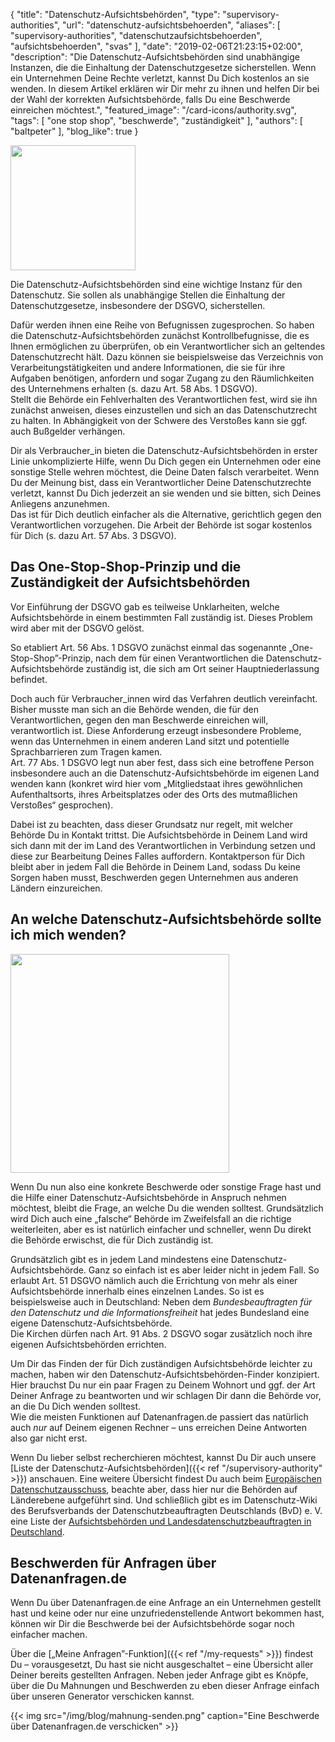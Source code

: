 {
    "title": "Datenschutz-Aufsichtsbehörden",
    "type": "supervisory-authorities",
    "url": "datenschutz-aufsichtsbehoerden",
    "aliases": [
    	"supervisory-authorities",
    	"datenschutzaufsichtsbehoerden",
    	"aufsichtsbehoerden",
    	"svas"
    ],
    "date": "2019-02-06T21:23:15+02:00",
    "description": "Die Datenschutz-Aufsichtsbehörden sind unabhängige Instanzen, die die Einhaltung der Datenschutzgesetze sicherstellen. Wenn ein Unternehmen Deine Rechte verletzt, kannst Du Dich kostenlos an sie wenden. In diesem Artikel erklären wir Dir mehr zu ihnen und helfen Dir bei der Wahl der korrekten Aufsichtsbehörde, falls Du eine Beschwerde einreichen möchtest.",
    "featured_image": "/card-icons/authority.svg",
    "tags": [ "one stop shop", "beschwerde", "zuständigkeit" ],
    "authors": [ "baltpeter" ],
    "blog_like": true
}

<img class="offset-image offset-image-left" src="/card-icons/authority.svg" style="height: 200px;">

Die Datenschutz-Aufsichtsbehörden sind eine wichtige Instanz für den Datenschutz. Sie sollen als unabhängige Stellen die Einhaltung der Datenschutzgesetze, insbesondere der DSGVO, sicherstellen.

Dafür werden ihnen eine Reihe von Befugnissen zugesprochen. So haben die Datenschutz-Aufsichtsbehörden zunächst Kontrollbefugnisse, die es Ihnen ermöglichen zu überprüfen, ob ein Verantwortlicher sich an geltendes Datenschutzrecht hält. Dazu können sie beispielsweise das Verzeichnis von Verarbeitungstätigkeiten und andere Informationen, die sie für ihre Aufgaben benötigen, anfordern und sogar Zugang zu den Räumlichkeiten des Unternehmens erhalten (s. dazu Art. 58 Abs. 1 DSGVO).  
Stellt die Behörde ein Fehlverhalten des Verantwortlichen fest, wird sie ihn zunächst anweisen, dieses einzustellen und sich an das Datenschutzrecht zu halten. In Abhängigkeit von der Schwere des Verstoßes kann sie ggf. auch Bußgelder verhängen.

Dir als Verbraucher_in bieten die Datenschutz-Aufsichtsbehörden in erster Linie unkomplizierte Hilfe, wenn Du Dich gegen ein Unternehmen oder eine sonstige Stelle wehren möchtest, die Deine Daten falsch verarbeitet. Wenn Du der Meinung bist, dass ein Verantwortlicher Deine Datenschutzrechte verletzt, kannst Du Dich jederzeit an sie wenden und sie bitten, sich Deines Anliegens anzunehmen.  
Das ist für Dich deutlich einfacher als die Alternative, gerichtlich gegen den Verantwortlichen vorzugehen. Die Arbeit der Behörde ist sogar kostenlos für Dich (s. dazu Art. 57 Abs. 3 DSGVO).

<a id="one-stop-shop"></a>
## Das One-Stop-Shop-Prinzip und die Zuständigkeit der Aufsichtsbehörden

Vor Einführung der DSGVO gab es teilweise Unklarheiten, welche Aufsichtsbehörde in einem bestimmten Fall zuständig ist. Dieses Problem wird aber mit der DSGVO gelöst.

So etabliert Art. 56 Abs. 1 DSGVO zunächst einmal das sogenannte „One-Stop-Shop”-Prinzip, nach dem für einen Verantwortlichen die Datenschutz-Aufsichtsbehörde zuständig ist, die sich am Ort seiner Hauptniederlassung befindet.

Doch auch für Verbraucher_innen wird das Verfahren deutlich vereinfacht. Bisher musste man sich an die Behörde wenden, die für den Verantwortlichen, gegen den man Beschwerde einreichen will, verantwortlich ist. Diese Anforderung erzeugt insbesondere Probleme, wenn das Unternehmen in einem anderen Land sitzt und potentielle Sprachbarrieren zum Tragen kamen.  
Art. 77 Abs. 1 DSGVO legt nun aber fest, dass sich eine betroffene Person insbesondere auch an die Datenschutz-Aufsichtsbehörde im eigenen Land wenden kann (konkret wird hier vom „Mitgliedstaat ihres gewöhnlichen Aufenthaltsorts, ihres Arbeitsplatzes oder des Orts des mutmaßlichen Verstoßes“ gesprochen).

Dabei ist zu beachten, dass dieser Grundsatz nur regelt, mit welcher Behörde Du in Kontakt trittst. Die Aufsichtsbehörde in Deinem Land wird sich dann mit der im Land des Verantwortlichen in Verbindung setzen und diese zur Bearbeitung Deines Falles auffordern. Kontaktperson für Dich bleibt aber in jedem Fall die Behörde in Deinem Land, sodass Du keine Sorgen haben musst, Beschwerden gegen Unternehmen aus anderen Ländern einzureichen.

<a id="finder"></a>
## An welche Datenschutz-Aufsichtsbehörde sollte ich mich wenden?

<img class="offset-image offset-image-right" src="/img/humaaans/question-1.svg" style="height: 350px;">

Wenn Du nun also eine konkrete Beschwerde oder sonstige Frage hast und die Hilfe einer Datenschutz-Aufsichtsbehörde in Anspruch nehmen möchtest, bleibt die Frage, an welche Du die wenden solltest. Grundsätzlich wird Dich auch eine „falsche“ Behörde im Zweifelsfall an die richtige weiterleiten, aber es ist natürlich einfacher und schneller, wenn Du direkt die Behörde erwischst, die für Dich zuständig ist.

Grundsätzlich gibt es in jedem Land mindestens eine Datenschutz-Aufsichtsbehörde. Ganz so einfach ist es aber leider nicht in jedem Fall. So erlaubt Art. 51 DSGVO nämlich auch die Errichtung von mehr als einer Aufsichtsbehörde innerhalb eines einzelnen Landes. So ist es beispielsweise auch in Deutschland: Neben dem *Bundesbeauftragten für den Datenschutz und die Informationsfreiheit* hat jedes Bundesland eine eigene Datenschutz-Aufsichtsbehörde.  
Die Kirchen dürfen nach Art. 91 Abs. 2 DSGVO sogar zusätzlich noch ihre eigenen Aufsichtsbehörden errichten.

Um Dir das Finden der für Dich zuständigen Aufsichtsbehörde leichter zu machen, haben wir den Datenschutz-Aufsichtsbehörden-Finder konzipiert. Hier brauchst Du nur ein paar Fragen zu Deinem Wohnort und ggf. der Art Deiner Anfrage zu beantworten und wir schlagen Dir dann die Behörde vor, an die Du Dich wenden solltest.  
Wie die meisten Funktionen auf Datenanfragen.de passiert das natürlich auch *nur* auf Deinem eigenen Rechner – uns erreichen Deine Antworten also gar nicht erst.

<div class="sva-finder"></div>

Wenn Du lieber selbst recherchieren möchtest, kannst Du Dir auch unsere [Liste der Datenschutz-Aufsichtsbehörden]({{< ref "/supervisory-authority" >}}) anschauen. Eine weitere Übersicht findest Du auch beim [Europäischen Datenschutzausschuss](https://edpb.europa.eu/about-edpb/board/members_de), beachte aber, dass hier nur die Behörden auf Länderebene aufgeführt sind. Und schließlich gibt es im Datenschutz-Wiki des Berufsverbands der Datenschutzbeauftragten Deutschlands (BvD) e.&nbsp;V. eine Liste der [Aufsichtsbehörden und Landesdatenschutzbeauftragten in Deutschland](https://www.datenschutz-wiki.de/Aufsichtsbeh%c3%b6rden_und_Landesdatenschutzbeauftragte).

## Beschwerden für Anfragen über Datenanfragen.de

Wenn Du über Datenanfragen.de eine Anfrage an ein Unternehmen gestellt hast und keine oder nur eine unzufriedenstellende Antwort bekommen hast, können wir Dir die Beschwerde bei der Aufsichtsbehörde sogar noch einfacher machen.

Über die [„Meine Anfragen”-Funktion]({{< ref "/my-requests"  >}}) findest Du – vorausgesetzt, Du hast sie nicht ausgeschaltet – eine Übersicht aller Deiner bereits gestellten Anfragen. Neben jeder Anfrage gibt es Knöpfe, über die Du Mahnungen und Beschwerden zu eben dieser Anfrage einfach über unseren Generator verschicken kannst.

{{< img src="/img/blog/mahnung-senden.png" caption="Eine Beschwerde über Datenanfragen.de verschicken" >}}
